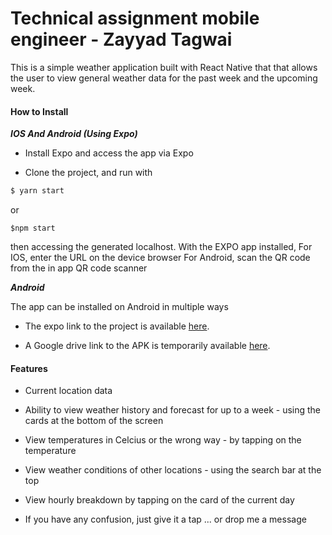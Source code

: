 

# Technical assignment mobile engineer - Zayyad Tagwai

This is a simple weather application built with React Native that that allows the user to view general weather data for the past week and the upcoming week.
  

#### How to Install ####

***IOS And Android (Using Expo)***

- Install Expo and access the app via Expo

- Clone the project, and run with 

```sh
$ yarn start 
```
or 
```
$npm start
```

then accessing the generated localhost. 
With the EXPO app installed, 
For IOS, enter the URL on the device browser
For Android, scan the QR code from the in app QR code scanner


  

***Android***

The app can be installed on Android in multiple ways

- The expo link to the project is available [here](https://expo.io/@zayyad1453/weatherapp).

- A Google drive link to the APK is temporarily available [here](https://drive.google.com/open?id=18su_SnLd6ERA1DyYTliy18HKUQibvrMQ`).



  
  
  

#### Features ####

- Current location data

- Ability to view weather history and forecast for up to a week - using the cards at the bottom of the screen

- View temperatures in Celcius or the wrong way - by tapping on the temperature

- View weather conditions of other locations - using the search bar at the top

- View hourly breakdown by tapping on the card of the current day

- If you have any confusion, just give it a tap ... or drop me a message